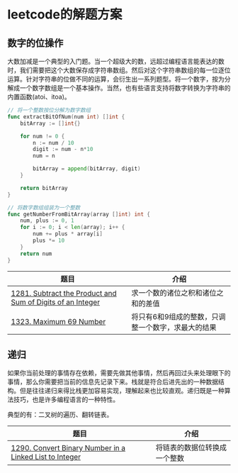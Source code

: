 # leetcode的解题方案

## 数字的位操作
大数加减是一个典型的入门题。当一个超级大的数，远超过编程语言能表达的数时，我们需要把这个大数保存成字符串数组。然后对这个字符串数组的每一位逐位运算。针对字符串的位做不同的运算，会衍生出一系列题型。将一个数字，按为分解成一个数字数组是一个基本操作。当然，也有些语言支持将数字转换为字符串的内置函数(atoi、itoa)。

```go
// 将一个整数按位分解为数字数组
func extractBitOfNum(num int) []int {
	bitArray := []int{}

	for num != 0 {
		n := num / 10
		digit := num - n*10
		num = n

		bitArray = append(bitArray, digit)
	}

	return bitArray
}

// 将数字数组组装为一个整数
func getNumberFromBitArray(array []int) int {
	num, plus := 0, 1
	for i := 0; i < len(array); i++ {
		num += plus * array[i]
		plus *= 10
	}
	return num
}
```

| 题目　| 介绍 |
|---|---|
| [1281. Subtract the Product and Sum of Digits of an Integer](https://leetcode.com/problems/subtract-the-product-and-sum-of-digits-of-an-integer/)| 求一个数的诸位之积和诸位之和的差值 |
| [1323. Maximum 69 Number](https://leetcode.com/problems/maximum-69-number)| 将只有6和9组成的整数，只调整一个数字，求最大的结果 |

## 递归
如果你当前处理的事情存在依赖，需要先做其他事情，然后再回过头来处理眼下的事情，那么你需要把当前的信息先记录下来。栈就是符合后进先出的一种数据结构。但是往往递归来得比栈更加容易实现，理解起来也比较直观。递归既是一种算法技巧，也是许多编程语言的一种特性。

典型的有：二叉树的遍历、翻转链表。

| 题目　| 介绍 |
|---|---|
| [1290. Convert Binary Number in a Linked List to Integer](https://leetcode.com/problems/convert-binary-number-in-a-linked-list-to-integer/)| 将链表的数据位转换成一个整数 |